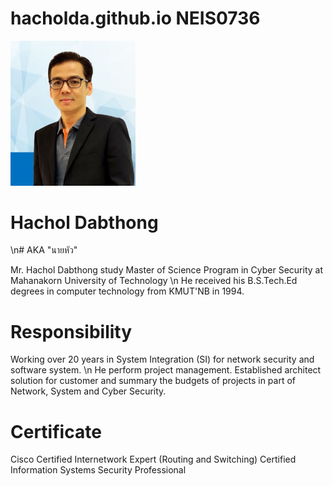 # hacholda.github.io  NEIS0736
<img src="Chol3.jpg" style="width:200px;"/>

# Hachol Dabthong  

\n# AKA "นายหัว"

Mr. Hachol Dabthong study Master of Science Program in Cyber Security at Mahanakorn University of Technology
\n He received his B.S.Tech.Ed degrees in computer technology from KMUT'NB in 1994.

# Responsibility
Working over 20 years in System Integration (SI) for network security and software system. \n
He perform project management. Established architect solution for customer and summary
the budgets of projects in part of Network, System and Cyber Security.

# Certificate
Cisco Certified Internetwork Expert (Routing and Switching)
Certified Information Systems Security Professional
